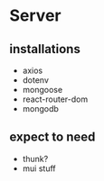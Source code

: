 # Server

## installations
- axios
- dotenv
- mongoose
- react-router-dom
- mongodb

## expect to need
- thunk?
- mui stuff
